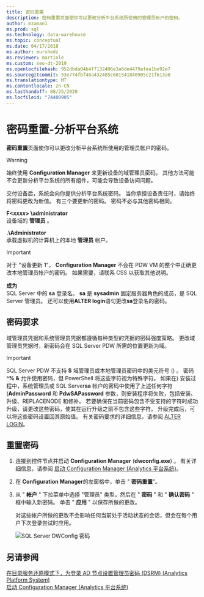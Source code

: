 ```yaml
---
title: 密码重置
description: 密码重置页面使你可以更改分析平台系统所使用的管理员帐户的密码。
author: mzaman1
ms.prod: sql
ms.technology: data-warehouse
ms.topic: conceptual
ms.date: 04/17/2018
ms.author: murshedz
ms.reviewer: martinle
ms.custom: seo-dt-2019
ms.openlocfilehash: 952dbda04b4f7132406e3a6de4479afea1be92e7
ms.sourcegitcommit: 33e774fbf48a432485c601541840905c21f613a0
ms.translationtype: MT
ms.contentlocale: zh-CN
ms.lasthandoff: 08/25/2020
ms.locfileid: "74400905"
---
```

# <a name="password-reset---analytics-platform-system"></a>密码重置-分析平台系统
**密码重置**页面使你可以更改分析平台系统所使用的管理员帐户的密码。  
  
> [!WARNING]  
> 始终使用 **Configuration Manager** 来更新设备的域管理员密码。 其他方法可能不会更新分析平台系统的所有组件，可能会导致设备访问问题。  
  
交付设备后，系统会向你提供分析平台系统密码。 当你承担设备责任时，请始终将密码更改为新值。 有三个要更新的密码。 密码不必与其他密码相同。  
  
**F<*xxxx*> \administrator**  
设备域的 **管理员** 。  
  
**.\Administrator**  
承载虚拟机的计算机上的本地 **管理员** 帐户。  
  
> [!IMPORTANT]  
> 对于 "设备更新 1"， **Configuration Manager** 不会在 PDW VM 的整个中正确更改本地管理员帐户的密码。 如果需要，请联系 CSS 以获取其他说明。  
  
**成为**  
SQL Server 中的 **sa** 登录名。 **sa** 是 **sysadmin** 固定服务器角色的成员，是 SQL Server 管理员。 还可以使用**ALTER login**语句更改**sa**登录名的密码。  
  
## <a name="password-requirements"></a>密码要求  
域管理员凭据和系统管理员凭据都遵循每种类型的凭据的密码强度策略。 更改域管理员凭据时，新密码会在 SQL Server PDW 所需的位置更新为域。  
  
> [!IMPORTANT]  
> SQL Server PDW 不支持 **$** 域管理员或本地管理员密码中的美元符号 () 。 密码 **^% &** 允许使用密码，但 PowerShell 将这些字符视为特殊字符。 如果在) 安装过程中，系统管理员或 SQL Server**sa** 帐户的密码中使用了上述任何字符 (**AdminPassword** 和 **PdwSAPassword** 参数，则安装程序将失败，包括安装、升级、REPLACENODE 和修补。 若要确保在当前密码包含不受支持的字符时成功升级，请更改这些密码，使其在运行升级之前不包含这些字符。 升级完成后，可以将这些密码设置回其原始值。 有关密码要求的详细信息，请参阅 [ALTER LOGIN](../t-sql/statements/alter-login-transact-sql.md)。  
  
## <a name="to-reset-a-password"></a>重置密码  
  
1.  连接到控件节点并启动 **Configuration Manager** (**dwconfig.exe**) 。 有关详细信息，请参阅 [启动 Configuration Manager &#40;Analytics 平台系统&#41;](launch-the-configuration-manager.md)。  
  
2.  在 **Configuration Manager**的左窗格中，单击 " **密码重置**"。  
  
3.  从 " **帐户** " 下拉菜单中选择 "管理员" 类型，然后在 " **密码** " 和 " **确认密码** " 框中输入新密码。 单击 " **应用** " 以保存所做的更改。  
  
    对这些帐户所做的更改不会影响任何当前处于活动状态的会话，但会在每个用户下次登录尝试时应用。  
  
    ![SQL Server DWConfig 密码](./media/password-reset/SQL_Server_PDW_DWConfig_TopPW.png "SQL_Server_PDW_DWConfig_TopPW")  
  
## <a name="see-also"></a>另请参阅  
[在目录服务还原模式下，为登录 AD 节点设置管理员密码 &#40;DSRM&#41; &#40;Analytics Platform System&#41;](set-admin-password-for-logging-on-to-ad-nodes-in-directory-services-restore-mode.md)  
[启动 Configuration Manager &#40;Analytics 平台系统&#41;](launch-the-configuration-manager.md)  
  
